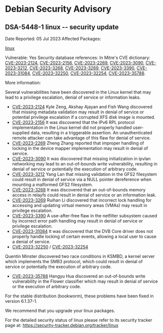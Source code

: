 
Debian Security Advisory
========================


DSA-5448-1 linux -- security update
-----------------------------------



Date Reported:
05 Jul 2023
Affected Packages:

[linux](https://packages.debian.org/src:linux)

Vulnerable:
Yes
Security database references:
In Mitre's CVE dictionary: [CVE-2023-2124](https://security-tracker.debian.org/tracker/CVE-2023-2124), [CVE-2023-2156](https://security-tracker.debian.org/tracker/CVE-2023-2156), [CVE-2023-2269](https://security-tracker.debian.org/tracker/CVE-2023-2269), [CVE-2023-3090](https://security-tracker.debian.org/tracker/CVE-2023-3090), [CVE-2023-3212](https://security-tracker.debian.org/tracker/CVE-2023-3212), [CVE-2023-3268](https://security-tracker.debian.org/tracker/CVE-2023-3268), [CVE-2023-3269](https://security-tracker.debian.org/tracker/CVE-2023-3269), [CVE-2023-3390](https://security-tracker.debian.org/tracker/CVE-2023-3390), [CVE-2023-31084](https://security-tracker.debian.org/tracker/CVE-2023-31084), [CVE-2023-32250](https://security-tracker.debian.org/tracker/CVE-2023-32250), [CVE-2023-32254](https://security-tracker.debian.org/tracker/CVE-2023-32254), [CVE-2023-35788](https://security-tracker.debian.org/tracker/CVE-2023-35788).  

More information:

Several vulnerabilities have been discovered in the Linux kernel that
may lead to a privilege escalation, denial of service or information
leaks.


* [CVE-2023-2124](https://security-tracker.debian.org/tracker/CVE-2023-2124)
Kyle Zeng, Akshay Ajayan and Fish Wang discovered that missing
 metadata validation may result in denial of service or potential
 privilege escalation if a corrupted XFS disk image is mounted.
* [CVE-2023-2156](https://security-tracker.debian.org/tracker/CVE-2023-2156)
It was discovered that the IPv6 RPL protocol implementation in the
 Linux kernel did not properly handled user-supplied data, resulting
 in a triggerable assertion. An unauthenticated remote attacker can
 take advantage of this flaw for denial of service.
* [CVE-2023-2269](https://security-tracker.debian.org/tracker/CVE-2023-2269)
Zheng Zhang reported that improper handling of locking in the device
 mapper implementation may result in denial of service.
* [CVE-2023-3090](https://security-tracker.debian.org/tracker/CVE-2023-3090)
It was discovered that missing initialization in ipvlan networking
 may lead to an out-of-bounds write vulnerability, resulting in
 denial of service or potentially the execution of arbitrary code.
* [CVE-2023-3212](https://security-tracker.debian.org/tracker/CVE-2023-3212)
Yang Lan that missing validation in the GFS2 filesystem could result
 in denial of service via a NULL pointer dereference when mounting a
 malformed GFS2 filesystem.
* [CVE-2023-3268](https://security-tracker.debian.org/tracker/CVE-2023-3268)
It was discovered that an out-of-bounds memory access in relayfs
 could result in denial of service or an information leak.
* [CVE-2023-3269](https://security-tracker.debian.org/tracker/CVE-2023-3269)
Ruihan Li discovered that incorrect lock handling for accessing and
 updating virtual memory areas (VMAs) may result in privilege
 escalation.
* [CVE-2023-3390](https://security-tracker.debian.org/tracker/CVE-2023-3390)
A use-after-free flaw in the netfilter subsystem caused by incorrect
 error path handling may result in denial of service or privilege
 escalation.
* [CVE-2023-31084](https://security-tracker.debian.org/tracker/CVE-2023-31084)
It was discovered that the DVB Core driver does not properly handle
 locking of certain events, allowing a local user to cause a denial
 of service.
* [CVE-2023-32250](https://security-tracker.debian.org/tracker/CVE-2023-32250)
/ [CVE-2023-32254](https://security-tracker.debian.org/tracker/CVE-2023-32254)


Quentin Minster discovered two race conditions in KSMBD, a kernel
 server which implements the SMB3 protocol, which could result in
 denial of service or potentially the execution of arbitrary code.
* [CVE-2023-35788](https://security-tracker.debian.org/tracker/CVE-2023-35788)
Hangyu Hua discovered an out-of-bounds write vulnerability in the
 Flower classifier which may result in denial of service or the
 execution of arbitrary code.


For the stable distribution (bookworm), these problems have been fixed in
version 6.1.37-1.


We recommend that you upgrade your linux packages.


For the detailed security status of linux please refer to its security
tracker page at:
<https://security-tracker.debian.org/tracker/linux>





